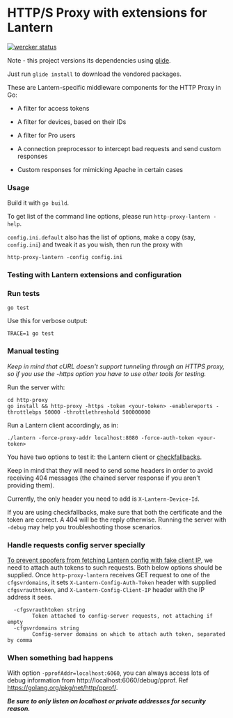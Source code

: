 # HTTP/S Proxy with extensions for Lantern

[![wercker status](https://app.wercker.com/status/dd67bf2d94efc6c30e8042585a6a8fbf/m "wercker status")](https://app.wercker.com/project/bykey/dd67bf2d94efc6c30e8042585a6a8fbf)

Note - this project versions its dependencies using [glide](https://github.com/Masterminds/glide).

Just run `glide install` to download the vendored packages.

These are Lantern-specific middleware components for the HTTP Proxy in Go:

* A filter for access tokens

* A filter for devices, based on their IDs

* A filter for Pro users

* A connection preprocessor to intercept bad requests and send custom responses

* Custom responses for mimicking Apache in certain cases


### Usage

Build it with `go build`.

To get list of the command line options, please run `http-proxy-lantern -help`.

`config.ini.default` also has the list of options, make a copy (say, `config.ini`) and tweak it as you wish, then run the proxy with

```
http-proxy-lantern -config config.ini
```

### Testing with Lantern extensions and configuration

### Run tests

```
go test
```

Use this for verbose output:

```
TRACE=1 go test
```

### Manual testing

*Keep in mind that cURL doesn't support tunneling through an HTTPS proxy, so if you use the -https option you have to use other tools for testing.*

Run the server with:

```
cd http-proxy
go install && http-proxy -https -token <your-token> -enablereports -throttlebps 50000 -throttlethreshold 500000000
```

Run a Lantern client accordingly, as in:

```
./lantern -force-proxy-addr localhost:8080 -force-auth-token <your-token>
```

You have two options to test it: the Lantern client or [checkfallbacks](https://github.com/getlantern/lantern/tree/valencia/src/github.com/getlantern/checkfallbacks).

Keep in mind that they will need to send some headers in order to avoid receiving 404 messages (the chained server response if you aren't providing them).

Currently, the only header you need to add is `X-Lantern-Device-Id`.

If you are using checkfallbacks, make sure that both the certificate and the token are correct.  A 404 will be the reply otherwise.  Running the server with `-debug` may help you troubleshooting those scenarios.

### Handle requests config server specially

[To prevent spoofers from fetching Lantern config with fake client IP](https://github.com/getlantern/config-server/issues/4), we need to attach auth tokens to such requests.  Both below options should be supplied. Once `http-proxy-lantern` receives GET request to one of the `cfgsvrdomains`, it sets `X-Lantern-Config-Auth-Token` header with supplied `cfgsvrauthtoken`, and `X-Lantern-Config-Client-IP` header with the IP address it sees.

```
  -cfgsvrauthtoken string
        Token attached to config-server requests, not attaching if empty
  -cfgsvrdomains string
        Config-server domains on which to attach auth token, separated by comma
```

### When something bad happens

With option `-pprofAddr=localhost:6060`, you can always access lots of debug information from http://localhost:6060/debug/pprof. Ref https://golang.org/pkg/net/http/pprof/.

***Be sure to only listen on localhost or private addresses for security reason.***
